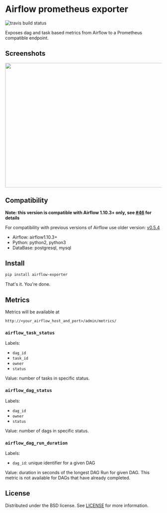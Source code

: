 # Airflow prometheus exporter

![travis build status](https://travis-ci.org/epoch8/airflow-exporter.svg?branch=master)

Exposes dag and task based metrics from Airflow to a Prometheus compatible endpoint.

## Screenshots

<img src="https://epoch8.github.io/media/2018/08/03/monitoring-airflow-with-prometheus/metrics_screenshot.png" height="400" width="600"/>

## Compatibility

**Note: this version is compatible with Airflow 1.10.3+ only, see [#46](https://github.com/epoch8/airflow-exporter/issues/46) for details**

For compatibility with previous versions of Airflow use older version: [v0.5.4](https://github.com/epoch8/airflow-exporter/releases/tag/v0.5.4)

* Airflow: airflow1.10.3+
* Python: python2, python3
* DataBase: postgresql, mysql

## Install

```sh
pip install airflow-exporter
```

That's it. You're done.

## Metrics

Metrics will be available at 

```
http://<your_airflow_host_and_port>/admin/metrics/
```

### `airflow_task_status`

Labels:

* `dag_id`
* `task_id`
* `owner`
* `status`

Value: number of tasks in specific status.

### `airflow_dag_status`

Labels:

* `dag_id`
* `owner`
* `status`

Value: number of dags in specific status.

### `airflow_dag_run_duration`

Labels:

* `dag_id`: unique identifier for a given DAG

Value: duration in seconds of the longest DAG Run for given DAG. This metric 
is not available for DAGs that have already completed.

## License

Distributed under the BSD license. See [LICENSE](LICENSE) for more
information.
